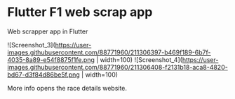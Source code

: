 # Flutter F1 web scrap app

Web scrapper app in Flutter

![Screenshot_3](https://user-images.githubusercontent.com/88771960/211306397-b469f189-6b7f-4035-8a89-e54f8875f1fe.png | width=100)
![Screenshot_4](https://user-images.githubusercontent.com/88771960/211306408-f2131b18-aca8-4820-bd67-d3f84d86be5f.png | width=100)

More info opens the race details website.


